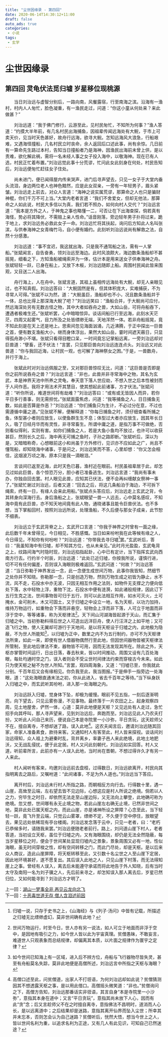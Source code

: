 ```yaml
---
title: "尘世因缘录 - 第四回"
date: 2020-06-14T14:30:12+11:00
draft: false
auto_ads: true
categories:
 - 小说
tags:
 - 玄学
---
```

# 尘世因缘录

## 第四回 灵龟伏法觅归墟 岁星移位现桃源

　　当日刘治远与虚智分别后，一路向南，风餐露宿，行至南海之滨。沿海有一渔村，村内人人匆忙，脸色凝重，有一渔民走过，问道：“你这小童从何处来？来此做甚？”

　　刘治远道：“我于佛门修行，云游至此，见村民匆忙，不知所为何事？”渔人答道：“约摸大半年前，有几名村民出海捕鱼，因祖辈传闻远海处有大鲵，于市上可卖天价，见当时天色甚好，故舟行远海，欲寻大鲵。怎知远海风大浪急，行船艰难，又遇海怪撞船，几名村民立时丧命，余人返回后口述此事，尚有余惊。几日前有一算命先生路过本村，告知当日撞船者乃是海神，因渔民出海前未曾上供，是以责难，欲化解此祸，需将一名未经人事之女子投入海中，以敬海神。现在已有人选，村民正忙着布置。”刘治远觉此事十分荒谬，忙问此女此刻身在何处，村民告知后，刘治远便匆忙赶往女子住处。

　　尚未进门，便已闻得屋内传来哭声，进门后寻声望去，只见一女子于大堂内垂头流泪，身边两位老人也神色黯然，应是此女双亲，一旁有一年轻男子，眉头紧皱。刘治远走上前去，对众人言道：“海神之说实属荒谬，那算命之人也只是骗财神棍，你们千万不可上当。”大堂内老者言道：“我们不舍爱女，但却无他法，那算命之人如此说，村民大多信以为真，我们若不照办，如何向村人交代？”刘治远言道：“我本是方外之人，于神鬼之事也略懂一二，可否让在下出海查探，倘若真有海怪，势必将其降伏，不需赔上亲人性命。”话音刚落，旁边轻年男子扑将过来，跪于地上，求刘治远务必救此女子一命。刘治远忙将其扶起，询问后方知此人名叫张滨，与供奉海神之女青梅竹马，自小便有婚约。此刻听刘治远说尚有解救之法，自然十分感激。

　　刘治远道：“事不宜迟，我这就出海，只是我不通驾船之法，需有一人掌船。”张斌闻言，自告奋勇，领刘治远至海边。此时风浪颇大，海边数条渔船却不甚摇晃，细看之下，方知渔船被绳索并为一体，估计本是用来送女子供奉海神之舟。张斌轻轻一跃，已身在船上，又放下木板，刘治远随即上船。周围村民闻此皆来围观，又目送二人出海。

　　舟行海上，人在舟中。张斌言道，其祖上虽相传远海处有大鲵，却无人亲眼见过，也不知真假。刘治远答曰：“大鲵固然是有，但其体积庞大，实难捕获，不为寻常人可得。”张斌不以为然，道：“大鲵虽巨，渔船却也不小，况且数条渔船并于一体，总也比得上那深海大鲵了吧？”刘治远笑曰：“渔船合并，于大鲵尚可应付，然远海深处另有无数古怪之物，其中大者如吞舟之兽，大如山岳，可将舟船吞下，遭遇者极难生还。”张斌听罢，心中暗暗惊异。谈话间船已行至远海，此刻水天茫茫，四周又起雾气，目力所及之处皆缥缈无端，天地浑然一体。若非舟船摇晃，竟不知此刻是在天上还是地上。思索间忽见海面汹涌，几近沸腾，于正中探出一巨兽之首，便有数支渔船大小，继而身体浮出，果然大如山岳，霎时间遮天蔽日，只显得孤舟渺小不堪。张斌只看得目瞪口呆，一时间竟忘记掌船远离，一旁刘治远却对巨兽道：“孽畜，还不伏法！”言罢，只见那巨兽向刘治远连连点头。刘治远又对此兽道：“你与我回近海，让村民一观，也可解了海神祭女之困。”于是，一兽数舟，并行于海上。

　　张斌此时对刘治远佩服之至，又对那巨兽惊叹无比，问道：“这巨兽是否即是你之前所说吞舟之兽？”刘治远言道：“非也，此兽并非寻常海中之物，其名为玄武，本是神界天池中所养之灵龟，奉天意下落人世应劫，不想入世之后本性被封而于人间作恶。我将才用法术开其慧目，使其想起此前诸事，方才伏法。”张斌问道：“听你所说，难道世间将有劫难？”刘治远答曰：“或有或无皆因人而异，若你平日多行善事，则无需担忧。”张斌面露焦虑，问道：“我等捕鱼之人，日日捕鱼无数，如此是否算是作恶？”刘治远道：“你们捕鱼只为生计，不必过分在意，不过也需遵循中庸之道。”见张斌不解，便解释道：“你每日捕鱼之时，须仔细查看所捕之鱼，体型甚小者则应放生，以使鱼群生生不息；体型过大者亦应放生，因其年长日久，吸了日经月华而有灵性，非寻常畜生。所谓中庸之道，是指万事不可做绝，否则看似得利，实则有害。如你们捕鱼之人，若是大鱼小鱼均不放过，也许可以收获甚巨，然则长久之后，海中再无可捕之鱼时，子孙之路即断。”张斌听后，深以为是，又暗暗称奇，心想眼前这小和尚虽于方外修行，见识亦不应如此之广，尚且不懂驾船，却知晓海中诸事，于是问之，刘治远笑而不答，心里却想：“你又怎会相信，这烟波万顷之海，原本只是我一滴眼泪。”

　　言谈间已返至近海，此时天色已暮，渔村近在眼前。村民虽祖辈居于此，却怎见过如此巨兽，各个惊恐万分，胆小者已准备逃生。刘治远言道：“我尚有事未办，你独自回去罢。村人眼见此兽，应知其已伏法，便不会再纠缠献女祭神一事了。”张斌忙谢过刘治远，后者又道：“回去之后，将这几条船泊于海边，不可拆下绳索，终有一日，有缘人会来此用船。”张斌点头答应后，刘治远走上玄武之背，令其转身向深海行去。身后渔船之上，张斌眼望一兽一人远去，心中莫名感叹，不知海中竟有此巨兽，亦不知天地间竟有此人物，通晓诸事且能令巨兽伏法。也不多想，当下掌船回村，按照刘治远所说，处理渔船，不久后便与那女子成亲，此节恕不细表。

　　刘治远立于玄武背脊之上，玄武开口言道：“你我于神界之时曾有一面之缘，此后数千年未曾得见，今日相见，不胜感慨。当日如来吩咐我在此等候有缘之人，今日得见，不知你有何吩咐？”刘治远道：“你带我去寻归墟[^1]罢。”玄武听后，答曰：“我虽知海中有归墟，却不知其方位，也从未亲见。”此时月光盈盈，玄武龟背之上，纹路间海气时隐时现，刘治远掐指起卦，心中已有定计，当下指挥玄武向西南方行去。行约半个时辰，刘治远道：“此处已近归墟，你按我所说，谨慎行进，切不可有任何偏差，否则误入海眼则极难返回。”玄武问道：“何故？”刘治远答道：“当日弥勒于神界发出一念，此一念便生成世间万物，此事你我皆知，然细节之处你并不知晓。弥勒那一念，只是创造万物，然则万物生成之初皆为静止，水不流，风不走，石投水中亦无波，只因无相互作用之法则，如物件无支撑之力便向低处下落，水中轻物上浮，重物下沈，石投水中便有涟漪，如此诸般规律，因此订下五行生克之法，世间事物皆可归于五行，则可以此法相互作用，如水可灭火，土可掩水，金可削木，木又可固土，又于归墟之中设立一地，名为天枢，以功力加持，维持万物运行，如重物会下落而非悬空，轻物会上浮而非下落，人可立于地面而非浮于空中，等等诸事，称为天枢律法[^2]。天下间山河湖海皆起源于天山，而汇集于归墟之中。当初弥勒料得后世之人可造出远洋巨舟，使人行汪洋之上如平地；又可造飞行之物，使人无翼却可游行于天地间，是以将天枢设于归墟之内，此地极为隐蔽，不为世人所能知[^3]，以归墟为正中，数里之内不为五行制约，亦可不为天枢律法所束，如此一来，即使有世人借器物偶然行至此地，但因世间器物皆被天枢律法所管制，至此地后律法不束，器物皆不可用，因而无法发现其所在。除此之外，天枢亦掌管时间运行，日出日落，春去秋来，皆以时间推动，周围又设有几百处海眼，每处均通时空之门，误入者则会不受尘世时间律法约束而穿梭古今未来。如此只为使天枢之秘不为世人所知。”言罢，观四周海象，又道：“归墟已至，你我就此分别。千百年后又会有缘相见。你负我至此，我当图报。”于是伸手一指旁边一处海眼，道：“这处海眼直通末法之初，你从此进入，省去千百年之等待。”当下纵身跃入归墟之中，而玄武听其吩咐，进入那一处海眼之内。

　　刘治远跃入归墟，觉身体下坠，却极为缓慢。眼前不见五指，一刻后逐渐明亮，向下望去，只见云雾弥漫，不见事物。最终落于一片农田之上。起身观察四周，见土地屋舍，俨然一体，心道：莫非此地便是天枢？又见远处有人走过，急忙招手向其呼叫，那人寻声望来，见到刘治远后，奔跑而至。刘治远见此人乃农夫打扮，又听此人问自己来历，便说自己本是寺院里一小沙弥，平日贪玩，这天趁师父不在，擅自离寺，不想却迷了路，误入此地[^4]。这农夫闻言后，邀请刘治远随其回家，命家人准备素食，款待来客。又通知村人有客至此，村人皆来探视。谈话间刘治远得知，众人祖上为避秦时乱，背井离乡，率妻子邑人来此绝境，此地土地肥沃，又无战乱侵扰，便于此定居。村人又问此刻朝代，刘治远如实回答。村人又道，听前辈所言，此前亦有一人误入此地，当时尚在晋朝，不想过得许久才有另一人来此。

　　村人闻听有客来，均邀刘治远前去盘桓，过得数日，刘治远欲离开，村民向其指明离去之路后，又嘱咐道：“此间诸事，不足为外人道也。”刘治远当下答应。

　　离开村后，刘治远未行村人所指之路，而朝相反方向行去。行得数十里，遇一山崖，高耸至云端，左右望去皆不见边际，心想这应是村人所说之绝境。倘若以人之力，穷毕生之时日，却依然无法走至山崖边际，又无法向上攀登，此地确可称为绝境。忽又想，世间哪有永无止境之物，若此山崖左右确无止境，已然非世间之地，莫非此处已属天枢之内，而此山崖，亦是诸神所设之屏障？心念至此，当下轻轻一跃，竟飞升至云端，只觉云山雾罩，缥缈不定，不久便于空中停住，放眼望去，果见远处依稀现有亭台楼阁。刘治远发念落于云中，只见一老者，曰：“老朽已恭候多时，请随我来罢。”刘治远便随老者前行。路上，刘问道山崖下村人，老者答道，当初设立天枢，虽位于归墟之内，又有海眼围绕，却仍是无法全然隐蔽，每当岁星移位之时，便会于世间某处显现归墟内之景象，景象周围又必有一地，性似海眼，虽无时间穿梭之性，却有空间转移之门，而此门尽处，却是天枢。是以后来众人商议，造此山崖屏障，将天枢转移至此，又引数十名尘世之人至山崖下定居，因此地环境甚好，遂不愿复出。其后误入此地之人，只见山崖下村落，而无法得知崖上之事。曾经有人误入，离去后未能遵守承诺而将此地告于外人知晓，后有当时太守及南阳一名为刘子骥之人，先后前来寻之，却怎知误入那人离去后，岁星已然归位，又如何能寻到？刘治远方才明了。

[^1]: 归墟一说，只存于史书之上，《山海经》与《列子·汤问》中皆有记载，所描述之归墟无比缥缈虚幻，莫非世间确有此地？
[^2]: 世间万物运行，时至今日，世人亦有另一说法，如人可立于地面而非浮于空中，是因地有吸引之力，如今世人皆以此为宇宙真理。贫僧愚昧，不敢妄言，难道世人只观表象而总结规律，却偏离其本质，以片面之规律作为寰宇之定律？
[^3]: 如今世间已知海上有一区域，进入后不辨方位，舟船与飞行器物尽皆失灵，甚至有舟船莫名失踪，莫非此地便是高僧所述，刘治远言中所指之天枢与海眼？
[^4]: 高僧口述至此，问贫僧道，出家人不打诳语，为何刘治远却如此说？贫僧猜测因其不想透露天枢之事，是以用此借口。高僧摇头微笑道：“非也。”贫僧询问之下，高僧方告知，刘治远那番话实非诳语，其言自身“本是寺院里一小沙弥”，意指其本身在道中；又言“平日贪玩”，意指其尚未放下人心，因而有此“贪”念；后又言趁师父不在之时擅自离寺，意指佛法不昌明时，道消而人心长，是以远离道中；之后结果却是迷路，意指其离开仙界而坠入尘世；所幸其并未忘本，否则怎会认为自己迷路？贫僧听后，恍然大悟，想当今世上之人，皆以世间名利为重，以追求名利为正途，又有几人有此见识，可知自己已然迷途？

上一回：[湖山一梦事全非 再见云龙向北飞](/cn/book/karma/karma3)  
下一回：[十恶毒世道无存 僧人含泪述前因](/cn/book/karma/karma5)